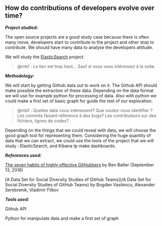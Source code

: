 ## How do contributions of developers evolve over time?

_**Project studied:**_

The open source projects are a good study case because there is often many move, developers start to contribute to the project and other stop to contribute. We should have many data to analyse the developers attitude.

We will study the [ElasticSearch](https://github.com/elastic) project.

> @mbf : Le lien est trop haut... Sauf si vous vous intéressez à la suite.

_**Methodology:**_

We will start by getting Github data out to work on it. The Github API should make possible the extraction of these data. Depending on the data format we will use for example python for processing of data. Also with python we could make a first set of basic graph for guide the rest of our exploration.

> @mbf : Quelles data vous intéressent? Que voulez-vous identifier ? Les commits faisant référence à des bugs? Les contributeurs sur des fichiers, lignes de codes?

Depending on the things that we could reveal with data, we will choose the good graph tool for representing them. Considering the huge quantity of data that we can extract, we could use the tools of the project that we will study : ElasticSearch, and Kibana tp make dashboards.

_**References used:**_

[The seven habits of highly effective GitHubbers](http://ben.balter.com/2016/09/13/seven-habits-of-highly-effective-githubbers/) by Ben Balter \(September 13, 2016\)

[A Data Set for Social Diversity Studies of GitHub Teams](/A Data Set for Social Diversity Studies of GitHub Teams) by Bogdan Vasilescu, Alexander Serebrenik, Vladimir Filkov

_**Tools used:**_

Github API

Python for manipulate data and make a first set of graph

